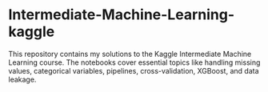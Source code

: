# Intermediate-Machine-Learning-kaggle
This repository contains my solutions to the Kaggle Intermediate Machine Learning course. The notebooks cover essential topics like handling missing values, categorical variables, pipelines, cross-validation, XGBoost, and data leakage. 
